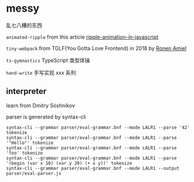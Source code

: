 # messy

乱七八糟的东西

`animated-ripple` from this article [ripple-animation-in-javascript](https://www.bryanbraun.com/2021/04/15/ripple-animation-in-javascript/)

`tiny-webpack` from TGLF(You Gotta Love Frontend) in 2018 by [Ronen Amiel](https://github.com/ronami)

`ts-gymnastics` TypeScript 类型体操

`hand-write` 手写实现 xxx 系列

## interpreter
learn from Dmitry Sòshnikov

parser is generated by syntax-cli

```
syntax-cli --grammar parser/eval-grammar.bnf --mode LALR1 --parse '42' tokenize
syntax-cli --grammar parser/eval-grammar.bnf --mode LALR1 --parse '"Hello"' tokenize
syntax-cli --grammar parser/eval-grammar.bnf --mode LALR1 --parse 'foo' tokenize
syntax-cli --grammar parser/eval-grammar.bnf --mode LALR1 --parse '(begin (var x 10) (var y 20) (+ x y))' tokenize
syntax-cli --grammar parser/eval-grammar.bnf --mode LALR1 --output parser/eval-parser.js
```